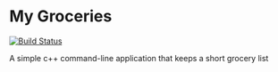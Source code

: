 
# My Groceries
[![Build Status](https://travis-ci.org/AdamGonzalezJr/MyGroceries.svg?branch=master)](https://travis-ci.org/AdamGonzalezJr/MyGroceries)


A simple c++ command-line application that keeps a short grocery list
